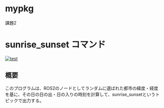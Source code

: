 # mypkg  
課題2  
# sunrise_sunset コマンド  
[![test](https://github.com/TaikiShimodaira/mypkg/actions/workflows/test.yml/badge.svg)](https://github.com/TaikiShimodaira/mypkg/actions/workflows/test.yml)  
## 概要  
このプログラムは、ROS2のノードとしてランダムに選ばれた都市の緯度・経度を基に、その日の日の出・日の入りの時刻を計算して、sunrise_sunsetというトピックで出力する。  

